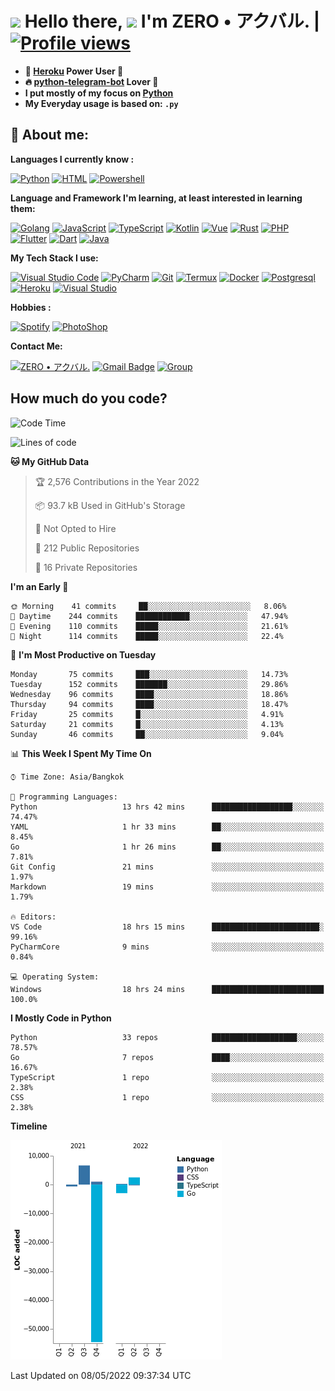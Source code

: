 # <img src="https://i.pinimg.com/originals/01/63/6c/01636c5434cd0462086620c60fdfec16.gif" width="50px"> **Hello there, <img src="https://raw.githubusercontent.com/MartinHeinz/MartinHeinz/master/wave.gif" width="30px">** I'm ZERO • アクバル. | [![Profile views](https://gpvc.arturio.dev/Ryomen-Sukuna)](https://github.com/Ryomen-Sukuna)

- **🐋 [Heroku](https://heroku.com) Power User 💪**
- **🔥 [python-telegram-bot](https://github.com/python-telegram-bot/python-telegram-bot) Lover 💖**
- **I put mostly of my focus on [Python](https://python.org)**
- **My Everyday usage is based on: `.py`**

## 👦 **About me**:

**Languages I currently know :**

[![Python](https://badges.aleen42.com/src/python.svg)](https://python.org)
[![HTML](https://img.shields.io/badge/-HTML-%232c3e50?style=flat&logo=php)](https://whatwg.org)
[![Powershell](https://img.shields.io/badge/-PowerShell-%232c3e50?style=flat&logo=powershell)](https://docs.microsoft.com/en-us/powershell)

**Language ​​and Framework I'm learning, at least interested in learning them:**

[![Golang](https://badges.aleen42.com/src/golang.svg)](https://golang.org)
[![JavaScript](https://badges.aleen42.com/src/javascript.svg)](https://nodejs.org)
[![TypeScript](https://badges.aleen42.com/src/typescript.svg)](https://www.typescriptlang.org)
[![Kotlin](https://badges.aleen42.com/src/kotlin.svg)](https://kotlinlang.org)
[![Vue](https://badges.aleen42.com/src/vue.svg)](https://vuejs.org)
[![Rust](https://img.shields.io/badge/-rust-%232c3e50?style=flat&logo=rust)](https://rust-lang.org)
[![PHP](https://img.shields.io/badge/-php-%232c3e50?style=flat&logo=php)](https://www.php.net)
[![Flutter](https://img.shields.io/badge/-flutter-%232c3e50?style=flat&logo=flutter)](https://flutter.dev)
[![Dart](https://img.shields.io/badge/-dart-%232c3e50?style=flat&logo=dart)](https://dart.dev)
[![Java](https://badges.aleen42.com/src/java.svg)](https://www.java.com/en)

**My Tech Stack I use:**

[![Visual Studio Code](https://badges.aleen42.com/src/visual_studio_code.svg)](https://code.visualstudio.com)
[![PyCharm](https://img.shields.io/badge/-pycharm-%23007ACC?style=flat&logo=pycharm&logoColor=black&color=black&labelColor=green)](https://www.jetbrains.com/pycharm)
[![Git](https://img.shields.io/badge/-Git-%23F05032?style=flat&logo=git&logoColor=%23ffffff)](https://git-scm.com)
[![Termux](https://img.shields.io/badge/-Termux-%232c3e50?style=flat&logo=typescript)](https://termux.com)
[![Docker](https://badges.aleen42.com/src/docker.svg)](https://www.docker.com/)
[![Postgresql](https://img.shields.io/badge/-Postgresql-%232c3e50?style=flat&logo=postgresql)](https://postgresql.org)
[![Heroku](https://img.shields.io/badge/-Heroku-purple?style=flat&logo=heroku)](https://heroku.com)
[![Visual Studio](https://badges.aleen42.com/src/visual_studio.svg)](https://visualstudio.microsoft.com/)

**Hobbies :**

[![Spotify](https://badges.aleen42.com/src/spotify.svg)](https://spotify.com)
[![PhotoShop](https://badges.aleen42.com/src/photoshop.svg)](https://www.adobe.com/products/photoshop.html)

**Contact Me:**

[![ZERO • アクバル.](https://badges.aleen42.com/src/telegram.svg)](https://t.me/Anomaliii)
[![Gmail Badge](https://img.shields.io/badge/-ryomensukuna83@gmail.com-c14438?style=flat&logo=Gmail&logoColor=white)](https://ryomensukuna83@gmail.com)
[![Group](https://img.shields.io/badge/dynamic/json?logo=telegram&label=%40RandomAnimeIndonesia&labelColor=282c34&suffix=+members&color=2CA5E0&query=%24.data.totalSubs&url=https%3A%2F%2Fapi.spencerwoo.com%2Fsubstats%2F%3Fsource%3Dtelegram%26queryKey%3DGrup_Anime_Random&longCache=true%22)](https://t.me/Grup_Anime_Random)
 

## **How much do you code?**

<!--START_SECTION:waka-->
![Code Time](http://img.shields.io/badge/Code%20Time-166%20hrs%2047%20mins-blue)

![Lines of code](https://img.shields.io/badge/From%20Hello%20World%20I%27ve%20Written--48%20Thousand%20lines%20of%20code-blue)

**🐱 My GitHub Data** 

> 🏆 2,576 Contributions in the Year 2022
 > 
> 📦 93.7 kB Used in GitHub's Storage 
 > 
> 🚫 Not Opted to Hire
 > 
> 📜 212 Public Repositories 
 > 
> 🔑 16 Private Repositories  
 > 
**I'm an Early 🐤** 

```text
🌞 Morning    41 commits     ██░░░░░░░░░░░░░░░░░░░░░░░   8.06% 
🌆 Daytime    244 commits    ████████████░░░░░░░░░░░░░   47.94% 
🌃 Evening    110 commits    █████░░░░░░░░░░░░░░░░░░░░   21.61% 
🌙 Night      114 commits    █████░░░░░░░░░░░░░░░░░░░░   22.4%

```
📅 **I'm Most Productive on Tuesday** 

```text
Monday       75 commits     ███░░░░░░░░░░░░░░░░░░░░░░   14.73% 
Tuesday      152 commits    ███████░░░░░░░░░░░░░░░░░░   29.86% 
Wednesday    96 commits     ████░░░░░░░░░░░░░░░░░░░░░   18.86% 
Thursday     94 commits     ████░░░░░░░░░░░░░░░░░░░░░   18.47% 
Friday       25 commits     █░░░░░░░░░░░░░░░░░░░░░░░░   4.91% 
Saturday     21 commits     █░░░░░░░░░░░░░░░░░░░░░░░░   4.13% 
Sunday       46 commits     ██░░░░░░░░░░░░░░░░░░░░░░░   9.04%

```


📊 **This Week I Spent My Time On** 

```text
⌚︎ Time Zone: Asia/Bangkok

💬 Programming Languages: 
Python                   13 hrs 42 mins      ██████████████████░░░░░░░   74.47% 
YAML                     1 hr 33 mins        ██░░░░░░░░░░░░░░░░░░░░░░░   8.45% 
Go                       1 hr 26 mins        ██░░░░░░░░░░░░░░░░░░░░░░░   7.81% 
Git Config               21 mins             ░░░░░░░░░░░░░░░░░░░░░░░░░   1.97% 
Markdown                 19 mins             ░░░░░░░░░░░░░░░░░░░░░░░░░   1.79%

🔥 Editors: 
VS Code                  18 hrs 15 mins      ████████████████████████░   99.16% 
PyCharmCore              9 mins              ░░░░░░░░░░░░░░░░░░░░░░░░░   0.84%

💻 Operating System: 
Windows                  18 hrs 24 mins      █████████████████████████   100.0%

```

**I Mostly Code in Python** 

```text
Python                   33 repos            ███████████████████░░░░░░   78.57% 
Go                       7 repos             ████░░░░░░░░░░░░░░░░░░░░░   16.67% 
TypeScript               1 repo              ░░░░░░░░░░░░░░░░░░░░░░░░░   2.38% 
CSS                      1 repo              ░░░░░░░░░░░░░░░░░░░░░░░░░   2.38%

```


**Timeline**

![Chart not found](https://raw.githubusercontent.com/Ryomen-Sukuna/Ryomen-Sukuna/master/charts/bar_graph.png) 


 Last Updated on 08/05/2022 09:37:34 UTC
<!--END_SECTION:waka-->
